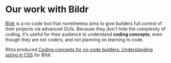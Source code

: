 # Our work with Bildr

[Bildr](https://bildr.com) is a no-code tool that nonetheless aims to give builders full control of their projects via advanced GUIs. Because they don't hide the complexity of coding, it's useful for their audience to understand **coding concepts**, even though they are not coders, and not planning on learning to code.

Ritza produced [Coding concepts for no-code builders: Understanding sizing in CSS](https://ritza.co/showcase/bildr/understanding-sizing-in-css.html) for Bildr.

